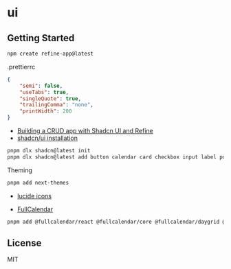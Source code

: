# ui

## Getting Started

```sh
npm create refine-app@latest
```

.prettierrc

```json
{
	"semi": false,
	"useTabs": true,
	"singleQuote": true,
	"trailingComma": "none",
	"printWidth": 200
}
```

- [Building a CRUD app with Shadcn UI and Refine](https://refine.dev/blog/shadcn-ui/#code-inspection)
- [shadcn/ui installation](https://ui.shadcn.com/docs/installation/vite)

```sh
pnpm dlx shadcn@latest init
pnpm dlx shadcn@latest add button calendar card checkbox input label popover scroll-area select separator slider table textarea toast tooltip
```

Theming

```sh
pnpm add next-themes
```

- [lucide icons](https://lucide.dev/icons)

- [FullCalendar](https://github.com/fullcalendar/fullcalendar)

```sh
pnpm add @fullcalendar/react @fullcalendar/core @fullcalendar/daygrid @fullcalendar/timegrid @fullcalendar/list
```

## License

MIT
